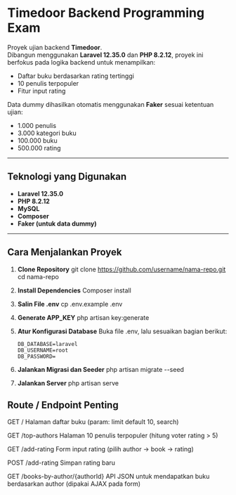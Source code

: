 # Timedoor Backend Programming Exam

Proyek ujian backend **Timedoor**.  
Dibangun menggunakan **Laravel 12.35.0** dan **PHP 8.2.12**, proyek ini berfokus pada logika backend untuk menampilkan:
- Daftar buku berdasarkan rating tertinggi  
- 10 penulis terpopuler  
- Fitur input rating  

Data dummy dihasilkan otomatis menggunakan **Faker** sesuai ketentuan ujian:
- 1.000 penulis  
- 3.000 kategori buku  
- 100.000 buku  
- 500.000 rating  

---

## Teknologi yang Digunakan
- **Laravel 12.35.0**
- **PHP 8.2.12**
- **MySQL**
- **Composer**
- **Faker (untuk data dummy)**

---

## Cara Menjalankan Proyek

1. **Clone Repository**
    git clone https://github.com/username/nama-repo.git
    cd nama-repo

2. **Install Dependencies**
    Composer install

3. **Salin File .env**
    cp .env.example .env

4. **Generate APP_KEY**
    php artisan key:generate

5. **Atur Konfigurasi Database**
    Buka file .env, lalu sesuaikan bagian berikut:

       DB_DATABASE=laravel
       DB_USERNAME=root
       DB_PASSWORD=

7. **Jalankan Migrasi dan Seeder**
    php artisan migrate --seed

8. **Jalankan Server**
    php artisan serve

## Route / Endpoint Penting ##

GET /
Halaman daftar buku (param: limit default 10, search)

GET /top-authors
Halaman 10 penulis terpopuler (hitung voter rating > 5)

GET /add-rating
Form input rating (pilih author → book → rating)

POST /add-rating
Simpan rating baru

GET /books-by-author/{authorId}
API JSON untuk mendapatkan buku berdasarkan author (dipakai AJAX pada form)

